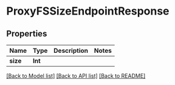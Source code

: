 # ProxyFSSizeEndpointResponse

## Properties

Name | Type | Description | Notes
------------ | ------------- | ------------- | -------------
**size** | **Int** |  | 

[[Back to Model list]](../README.md#documentation-for-models) [[Back to API list]](../README.md#documentation-for-api-endpoints) [[Back to README]](../README.md)


